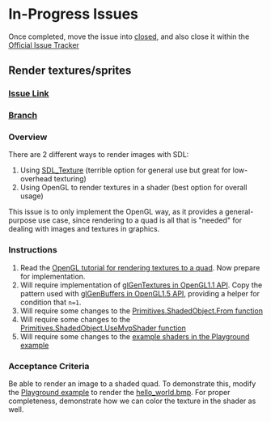 # In-Progress Issues

Once completed, move the issue into [closed](./closed.md), and also close it within the [Official Issue Tracker](https://github.com/exokomodo/openwomb/issues)

## Render textures/sprites

### [Issue Link](https://github.com/ExoKomodo/openwomb/issues/3)

### [Branch](https://github.com/exokomodo/openwomb/tree/3_textures)

### Overview

There are 2 different ways to render images with SDL:

1. Using [SDL_Texture](https://lazyfoo.net/tutorials/SDL/07_texture_loading_and_rendering/index.php) (terrible option for general use but great for low-overhead texturing)
1. Using OpenGL to render textures in a shader (best option for overall usage)

This issue is to only implement the OpenGL way, as it provides a general-purpose use case, since rendering to a quad is all that is "needed" for dealing with images and textures in graphics.

### Instructions

1. Read the [OpenGL tutorial for rendering textures to a quad](https://learnopengl.com/Getting-started/Textures). Now prepare for implementation.
1. Will require implementation of [glGenTextures in OpenGL1.1 API](../src/Womb/Backends/OpenGL/Api/OpenGL1_1.fs). Copy the pattern used with [glGenBuffers in OpenGL1.5 API](../src/Womb/Backends/OpenGL/Api/OpenGL1_5.fs), providing a helper for condition that `n=1`.
1. Will require some changes to the [Primitives.ShadedObject.From function](../src/Womb/Graphics/Primitives.fs)
1. Will require some changes to the [Primitives.ShadedObject.UseMvpShader function](../src/Womb/Graphics/Primitives.fs)
1. Will require some changes to the [example shaders in the Playground example](../examples/Playground/Resources/Shaders/)

### Acceptance Criteria

Be able to render an image to a shaded quad. To demonstrate this, modify the [Playground example](../examples/Playground) to render the [hello_world.bmp](../examples/Playground/Resources/Textures/hello_world.bmp). For proper completeness, demonstrate how we can color the texture in the shader as well.

